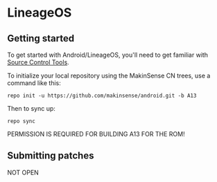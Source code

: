 LineageOS
===========

Getting started
---------------

To get started with Android/LineageOS, you'll need to get familiar with [Source Control Tools](https://source.android.com/setup/develop).

To initialize your local repository using the MakinSense CN trees, use a command like this:
```
repo init -u https://github.com/makinsense/android.git -b A13
```
Then to sync up:
```
repo sync
```
PERMISSION IS REQUIRED FOR BUILDING A13 FOR THE ROM!

Submitting patches
------------------
NOT OPEN
